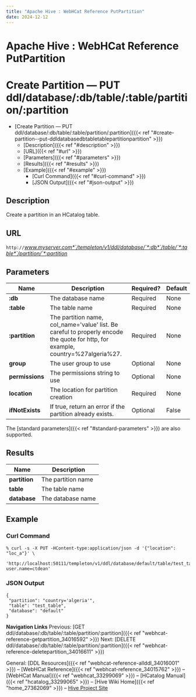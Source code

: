 ```yaml
---
title: "Apache Hive : WebHCat Reference PutPartition"
date: 2024-12-12
---
```


# Apache Hive : WebHCat Reference PutPartition

# Create Partition — PUT ddl/database/:db/table/:table/partition/:partition

* [Create Partition — PUT ddl/database/:db/table/:table/partition/:partition]({{< ref "#create-partition--put-ddldatabasedbtabletablepartitionpartition" >}})
	+ [Description]({{< ref "#description" >}})
	+ [URL]({{< ref "#url" >}})
	+ [Parameters]({{< ref "#parameters" >}})
	+ [Results]({{< ref "#results" >}})
	+ [Example]({{< ref "#example" >}})
		- [Curl Command]({{< ref "#curl-command" >}})
		- [JSON Output]({{< ref "#json-output" >}})

## Description

Create a partition in an HCatalog table.

## URL

`http://`*www.myserver.com*`/templeton/v1/ddl/database/`*:db*`/table/`*:table*`/partition/`*:partition*

## Parameters

| Name | Description | Required? | Default |
| --- | --- | --- | --- |
| **:db** | The database name | Required | None |
| **:table** | The table name | Required | None |
| **:partition** | The partition name, col_name='value' list. Be careful to properly encode the quote for http, for example, country=%27algeria%27. | Required | None |
| **group** | The user group to use | Optional | None |
| **permissions** | The permissions string to use | Optional | None |
| **location** | The location for partition creation | Required | None |
| **ifNotExists** | If true, return an error if the partition already exists. | Optional | False |

The [standard parameters]({{< ref "#standard-parameters" >}}) are also supported.

## Results

| Name | Description |
| --- | --- |
| **partition** | The partition name |
| **table** | The table name |
| **database** | The database name |

## Example

### Curl Command

```
% curl -s -X PUT -HContent-type:application/json -d '{"location": "loc_a"}' \
       'http://localhost:50111/templeton/v1/ddl/database/default/table/test_table/partition/country=%27algeria%27?user.name=ctdean'

```

### JSON Output

```
{
 "partition": "country='algeria'",
 "table": "test_table",
 "database": "default"
}

```

  

**Navigation Links**
Previous: [GET ddl/database/:db/table/:table/partition/:partition]({{< ref "webhcat-reference-getpartition_34016592" >}}) Next: [DELETE ddl/database/:db/table/:table/partition/:partition]({{< ref "webhcat-reference-deletepartition_34016611" >}})

General: [DDL Resources]({{< ref "webhcat-reference-allddl_34016001" >}}) – [WebHCat Reference]({{< ref "webhcat-reference_34015762" >}}) – [WebHCat Manual]({{< ref "webhcat_33299069" >}}) – [HCatalog Manual]({{< ref "hcatalog_33299065" >}}) – [Hive Wiki Home]({{< ref "home_27362069" >}}) – [Hive Project Site](http://hive.apache.org/)

 

 


